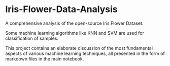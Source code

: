 # Iris-Flower-Data-Analysis

A comprehensive analysis of the open-source Iris Flower Dataset. <br>

Some machine learning algorithms like KNN and SVM are used for classification of samples. <br>

This project contains an elaborate discussion of the most fundamental aspects of various machine learning techniques, all presented in the form of markdown files in the main notebook.
